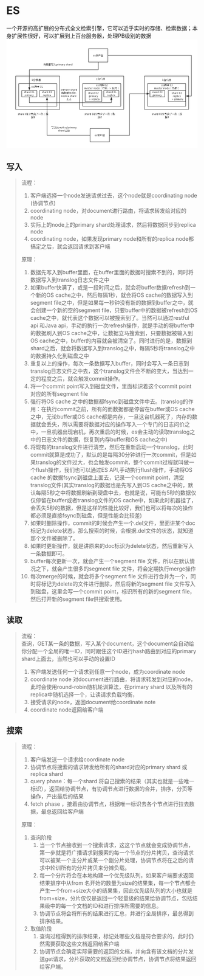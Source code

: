 # ES
一个开源的高扩展的分布式全文检索引擎，它可以近乎实时的存储、检索数据；本身扩展性很好，可以扩展到上百台服务器，处理PB级别的数据
![avatar](es.png)

## 写入
> 流程：
> 1. 客户端选择一个node发送请求过去，这个node就是coordinating node (协调节点)
> 2. coordinating node，对document进行路由，将请求转发给对应的node
> 3. 实际上的node上的primary shard处理请求，然后将数据同步到replica node
> 4. coordinating node，如果发现primary node和所有的replica node都搞定之后，就会返回请求到客户端
>
> 原理：
> 1. 数据先写入到buffer里面，在buffer里面的数据时搜索不到的，同时将数据写入到translog日志文件之中 
> 2. 如果buffer快满了，或是一段时间之后，就会将buffer数据refresh到一个新的OS cache之中，然后每隔1秒，就会将OS cache的数据写入到segment file之中，但是如果每一秒钟没有新的数据到buffer之中，就会创建一个新的空的segment file，只要buffer中的数据被refresh到OS cache之中，就代表这个数据可以被搜索到了。当然可以通过restful api 和Java api，手动的执行一次refresh操作，就是手动的将buffer中的数据刷入到OS cache之中，让数据立马搜索到，只要数据被输入到OS cache之中，buffer的内容就会被清空了。同时进行的是，数据到shard之后，就会将数据写入到translog之中，每隔5秒将translog之中的数据持久化到磁盘之中 
> 3. 重复以上的操作，每次一条数据写入buffer，同时会写入一条日志到translog日志文件之中去，这个translog文件会不断的变大，当达到一定的程度之后，就会触发commit操作。
> 4. 将一个commit point写入到磁盘文件，里面标识着这个commit point 对应的所有segment file
> 5. 强行将OS cache 之中的数据都fsync到磁盘文件中去。(translog的作用：在执行commit之前，所有的而数据都是停留在buffer或OS cache之中，无论buffer或OS cache都是内存，一旦这台机器死了，内存的数据就会丢失，所以需要将数据对应的操作写入一个专门的日志问价之中，一旦机器出现宕机，再次重启的时候，es会主动的读取translog之中的日志文件的数据，恢复到内存buffer和OS cache之中)
> 6. 将现有的translog文件进行清空，然后在重新启动一个translog，此时commit就算是成功了，默认的是每隔30分钟进行一次commit，但是如果translog的文件过大，也会触发commit，整个commit过程就叫做一个flush操作，我们也可以通过ES API,手动执行flush操作，手动将OS cache 的数据fsync到磁盘上面去，记录一个commit point，清空translog文件(其实translog的数据也是先写入到OS cache之中的，默认每隔5秒之中将数据刷新到硬盘中去，也就是说，可能有5秒的数据仅仅停留在buffer或者translog文件的OS cache中，如果此时机器挂了，会丢失5秒的数据，但是这样的性能比较好，我们也可以将每次的操作都必须是直接fsync到磁盘，但是性能会比较差)
> 7. 如果时删除操作，commit的时候会产生一个.del文件，里面讲某个doc标记为delete状态，那么搜索的时候，会根据.del文件的状态，就知道那个文件被删除了。 
> 8. 如果时更新操作，就是讲原来的doc标识为delete状态，然后重新写入一条数据即可。
> 9. buffer每次更新一次，就会产生一个segment file 文件，所以在默认情况之下，就会产生很多的segment file 文件，将会定期执行merge操作
> 10. 每次merge的时候，就会将多个segment file 文件进行合并为一个，同时将标记为delete的文件进行删除，然后将新的segment file 文件写入到磁盘，这里会写一个commit point，标识所有的新的segment file，然后打开新的segment file供搜索使用。

## 读取
> 流程：  
> 查询，GET某一条的数据，写入某个document，这个document会自动给你分配一个全局的唯一ID，同时跟住这个ID进行hash路由到对应的primary shard上面去，当然也可以手动的设置ID
> 1. 客户端发送任何一个请求到任意一个node，成为coordinate node
> 2. coordinate node 对document进行路由，将请求转发到对应的node，此时会使用round-robin随机轮训算法，在primary shard 以及所有的replica中随机选择一个，让读请求负载均衡，
> 3. 接受请求的node，返回document给coordinate note
> 4. coordinate node返回给客户端

## 搜索
> 流程：
> 1. 客户端发送一个请求给coordinate node
> 2. 协调节点将搜索的请求转发给所有的shard对应的primary shard 或replica shard
> 3. query phase：每一个shard 将自己搜索的结果（其实也就是一些唯一标识），返回给协调节点，有协调节点进行数据的合并，排序，分页等操作，产出最后的结果
> 4. fetch phase ，接着由协调节点，根据唯一标识去各个节点进行拉去数据，最总返回给客户端
>
> 原理：
> 1. 查询阶段 
>    1. 当一个节点接收到一个搜索请求，这这个节点就会变成协调节点，第一步就是将广播请求到搜索的每一个节点的分片拷贝，查询请求可以被某一个主分片或某一个副分片处理，协调节点将在之后的请求中轮训所有的分片拷贝来分摊负载。
>    2. 每一个分片将会在本地构建一个优先级队列，如果客户端要求返回结果排序中从from 名开始的数量为size的结果集，每一个节点都会产生一个from+size大小的结果集，因此优先级队列的大小也就是from+size，分片仅仅是返回一个轻量级的结果给协调节点，包括结果级中的每一个文档的ID和进行排序所需要的信息。
>    3. 协调节点将会将所有的结果进行汇总，并进行全局排序，最总得到排序结果。
> 2. 取值阶段
>    1. 查询过程得到的排序结果，标记处哪些文档是符合要求的，此时仍然需要获取这些文档返回给客户端
>    2. 协调节点会确定实际需要的返回的文档，并向含有该文档的分片发送get请求，分片获取的文档返回给协调节点，协调节点将结果返回给客户端。